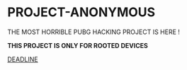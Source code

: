 # PROJECT-ANONYMOUS


THE MOST HORRIBLE PUBG HACKING PROJECT IS HERE !

**THIS PROJECT IS ONLY FOR ROOTED DEVICES**

[DEADLINE](https://telegra.ph/file/7ca5bc0f3e72ac82edb1f.jpg)

